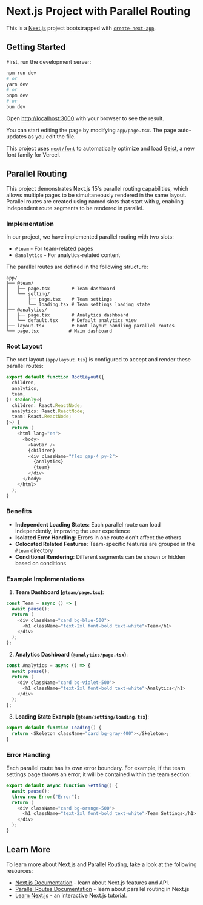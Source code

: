 # Next.js Project with Parallel Routing

This is a [Next.js](https://nextjs.org) project bootstrapped with [`create-next-app`](https://nextjs.org/docs/app/api-reference/cli/create-next-app).

## Getting Started

First, run the development server:

```bash
npm run dev
# or
yarn dev
# or
pnpm dev
# or
bun dev
```

Open [http://localhost:3000](http://localhost:3000) with your browser to see the result.

You can start editing the page by modifying `app/page.tsx`. The page auto-updates as you edit the file.

This project uses [`next/font`](https://nextjs.org/docs/app/building-your-application/optimizing/fonts) to automatically optimize and load [Geist](https://vercel.com/font), a new font family for Vercel.

## Parallel Routing

This project demonstrates Next.js 15's parallel routing capabilities, which allows multiple pages to be simultaneously rendered in the same layout. Parallel routes are created using named slots that start with `@`, enabling independent route segments to be rendered in parallel.

### Implementation

In our project, we have implemented parallel routing with two slots:
- `@team` - For team-related pages
- `@analytics` - For analytics-related content

The parallel routes are defined in the following structure:
```
app/
├── @team/
│   ├── page.tsx        # Team dashboard
│   └── setting/
│       ├── page.tsx    # Team settings
│       └── loading.tsx # Team settings loading state
├── @analytics/
│   ├── page.tsx        # Analytics dashboard
│   └── default.tsx     # Default analytics view
├── layout.tsx          # Root layout handling parallel routes
└── page.tsx           # Main dashboard
```

### Root Layout

The root layout (`app/layout.tsx`) is configured to accept and render these parallel routes:

```typescript
export default function RootLayout({
  children,
  analytics,
  team,
}: Readonly<{
  children: React.ReactNode;
  analytics: React.ReactNode;
  team: React.ReactNode;
}>) {
  return (
    <html lang="en">
      <body>
        <NavBar />
        {children}
        <div className="flex gap-4 py-2">
          {analytics}
          {team}
        </div>
      </body>
    </html>
  );
}
```

### Benefits

- **Independent Loading States**: Each parallel route can load independently, improving the user experience
- **Isolated Error Handling**: Errors in one route don't affect the others
- **Colocated Related Features**: Team-specific features are grouped in the `@team` directory
- **Conditional Rendering**: Different segments can be shown or hidden based on conditions

### Example Implementations

1. **Team Dashboard (`@team/page.tsx`)**:
```typescript
const Team = async () => {
  await pause();
  return (
    <div className="card bg-blue-500">
      <h1 className="text-2xl font-bold text-white">Team</h1>
    </div>
  );
};
```

2. **Analytics Dashboard (`@analytics/page.tsx`)**:
```typescript
const Analytics = async () => {
  await pause();
  return (
    <div className="card bg-violet-500">
      <h1 className="text-2xl font-bold text-white">Analytics</h1>
    </div>
  );
};
```

3. **Loading State Example (`@team/setting/loading.tsx`)**:
```typescript
export default function Loading() {
  return <Skeleton className="card bg-gray-400"></Skeleton>;
}
```

### Error Handling

Each parallel route has its own error boundary. For example, if the team settings page throws an error, it will be contained within the team section:

```typescript
export default async function Setting() {
  await pause();
  throw new Error("Error");
  return (
    <div className="card bg-orange-500">
      <h1 className="text-2xl font-bold text-white">Team Settings</h1>
    </div>
  );
}
```

## Learn More

To learn more about Next.js and Parallel Routing, take a look at the following resources:

- [Next.js Documentation](https://nextjs.org/docs) - learn about Next.js features and API.
- [Parallel Routes Documentation](https://nextjs.org/docs/app/building-your-application/routing/parallel-routes) - learn about parallel routing in Next.js
- [Learn Next.js](https://nextjs.org/learn) - an interactive Next.js tutorial.
